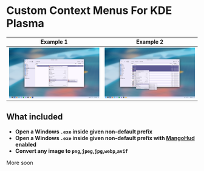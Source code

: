 # Custom Context Menus For KDE Plasma

| Example 1               | Example 2               |
|          ---            |           ---           |
| ![](./screenshot_1.png) | ![](./screenshot_2.png) |

## What included

- **Open a Windows `.exe` inside given non-default prefix**
- **Open a Windows `.exe` inside given non-default prefix with [MangoHud](https://github.com/flightlessmango/MangoHud) enabled**
- **Convert any image to `png`,`jpeg`,`jpg`,`webp`,`avif`**

More soon
